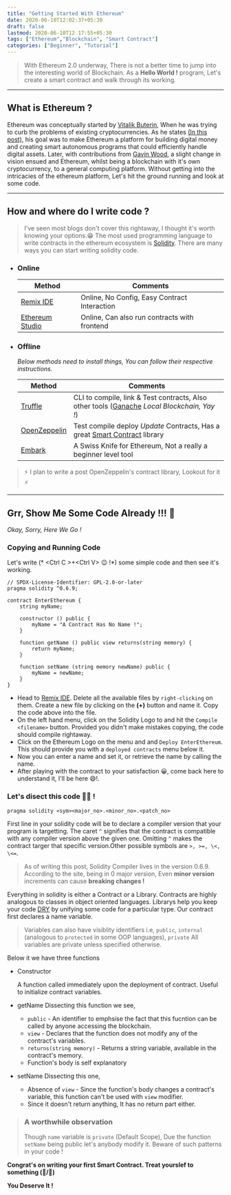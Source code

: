 ```yaml
---
title: "Getting Started With Ethereum"
date: 2020-06-10T12:02:37+05:30
draft: false 
lastmod: 2020-06-10T12 17:55+05:30
tags: ["Ethereum","Blockchain", "Smart Contract"]
categories: ["Beginner", "Tutorial"]
---
```


> With Ethereum 2.0 underway, There is not a better time to jump into the interesting world of Blockchain. 
> As a **Hello World !** program, Let's create a smart contract and walk through its working.

--- 
## What is Ethereum ?
Ethereum was conceptually started by [Vitalik Buterin](https://twitter.com/VitalikButerin), When he was trying to curb the problems of existing cryptocurrencies. As he states [(In this post)](https://vitalik.ca/general/2017/09/14/prehistory.html), his goal was to make Ethereum a platform for building digital money and creating smart autonomous programs that could efficiently handle digital assets. Later, with contributions from [Gavin Wood](https://twitter.com/gavofyork/), a slight change in vision ensued and Ethereum, whilst being a blockchain with it's own cryptocurrency, to a general computing platform. Without getting into the intricacies of the ethereum platform, Let's hit the ground running and look at some code. 

---
## How and where do I write code ?
> I've seen most blogs don't cover this rightaway, I thought it's worth knowing your options.:grin:
The most used programming language to write contracts in the ethereum ecosystem is [Solidity](https://solidity.readthedocs.io). There are many ways you can start writing solidity code. 

- ### Online

    | Method | Comments |
    |--------|----------|
    |[Remix IDE](https://remix.ethereum.org)| Online, No Config, Easy Contract Interaction| 
    |[Ethereum Studio](https://studio.ethereum.org)| Online, Can also run contracts with frontend| 

- ### Offline 

    *Below methods need to install things, You can follow their respective instructions.*

    | Method    | Comments |
    |-----------|----------|
    |[Truffle](https://trufflesuite.org/truffle)    |CLI to compile, link & Test contracts, Also other tools ([Ganache](https://trufflesuite.org/ganache) *Local Blockchain, Yay !*) |
    |[OpenZeppelin](https://docs.openzeppelin.com/cli/)|Test compile deploy *Update* Contracts, Has a great [Smart Contract](https://docs.openzeppelin.com/contracts) library |
    |[Embark](https://framework.embarklabs.io/)|A Swiss Knife for Ethereum, Not a really a beginner level tool|
    

> :zap: I plan to write a post OpenZeppelin's contract library, Lookout for it :zap:

--- 
## Grr, Show Me Some Code Already !!! :tiger:

*Okay, Sorry, Here We Go !*

### Copying and Running Code 
Let's write (* \<Ctrl C \>+\<Ctrl V\> :wink: !*) some simple code and then see it's working.

```sol
// SPDX-License-Identifier: GPL-2.0-or-later
pragma solidity ^0.6.9;

contract EnterEthereum {
    string myName;

    constructor () public {
        myName = "A Contract Has No Name !";
    }
    
    function getName () public view returns(string memory) {
        return myName;
    }

    function setName (string memory newName) public {
        myName = newName;
    }
}
```
- Head to [Remix IDE](https://remix.ethereum.org). Delete all the available files by `right-clicking` on them. Create a new file by clicking on the **(+)** button and name it. Copy the code above into the file. 
- On the left hand menu, click on the Solidity Logo to and hit the `Compile <filename>` button. Provided you didn't make mistakes copying, the code should compile rightaway.
- Click on the Ethereum Logo on the menu and and `Deploy EnterEthereum`. This should provide you with a `deployed contracts` menu below it.
- Now you can enter a name and set it, or retrieve the name by calling the name.
- After playing with the contract to your satisfaction :grinning:, come back here to understand it, I'll be here :smile:!.



### Let's disect this code :woman_health_worker: !

```sol
pragma solidity <sym><major_no>.<minor_no>.<patch_no>
```

First line in your solidity code will be to declare a compiler version that your program is targetting. The caret `^` signifies that the contract is compatible with any compiler version above the given one.
Omitting `^` makes the contract targer that specific version.Other possible symbols are `>, >=, \<, \<=`. 

> As of writing this post, Solidity Compiler lives in the version 0.6.9. According to the site, being in 0 major version, Even **minor version** increments can cause **breaking changes !**

Everything in solidity is either a Contract or a Library. Contracts are highly analogous to classes in object oriented languages. Librarys help you keep your code [DRY](https://en.wikipedia.org/wiki/Don%27t_repeat_yourself) by unifying some code for a particular type. Our contract first declares a name variable. 
> Variables can also have visiblity identifiers i.e, `public`, `internal` (analogous to `protected` in some OOP languages), `private`
> All variables are private unless specified otherwise.

Below it we have three functions

- Constructor

    A function called immediately upon the deployment of contract. Useful to initialize contract variables.

- getName
    Dissecting this function we see,
    - `public` - An identifier to emphsise the fact that this fucntion can be called by anyone accessing the blockchain.
    - `view` - Declares that the function does not modify any of the contract's variables.
    - `returns(string memory)` - Returns a string variable, available in the contract's memory.
    - Function's body is self explanatory
- setName
    Dissecting this one,
    - Absence of `view` - Since the function's body changes a contract's variable, this function can't be used with `view` modifier.
    - Since it doesn't return anything, It  has no return part either.

> ### A worthwhile observation
> Though `name` variable is `private` (Default Scope), Due the function `setName` being public let's anybody modify it.
> Beware of such patterns in your code !

**Congrat's on writing your first Smart Contract. Treat yourslef to something (:ice_cream:/:beers:)**

**You Deserve It !**
